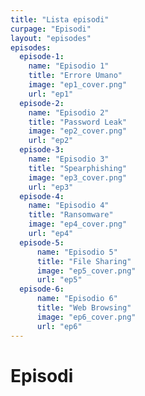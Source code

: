 ```yaml
---
title: "Lista episodi"
curpage: "Episodi"
layout: "episodes"
episodes:
  episode-1:
    name: "Episodio 1"
    title: "Errore Umano"
    image: "ep1_cover.png"
    url: "ep1"
  episode-2:
    name: "Episodio 2"
    title: "Password Leak" 
    image: "ep2_cover.png"
    url: "ep2"
  episode-3:
    name: "Episodio 3"
    title: "Spearphishing"
    image: "ep3_cover.png"
    url: "ep3"
  episode-4:
    name: "Episodio 4"
    title: "Ransomware" 
    image: "ep4_cover.png"
    url: "ep4"
  episode-5:
      name: "Episodio 5"
      title: "File Sharing" 
      image: "ep5_cover.png"
      url: "ep5"
  episode-6:
      name: "Episodio 6"
      title: "Web Browsing" 
      image: "ep6_cover.png"
      url: "ep6"
---
```


<h1 class="otherpages">Episodi</h1>